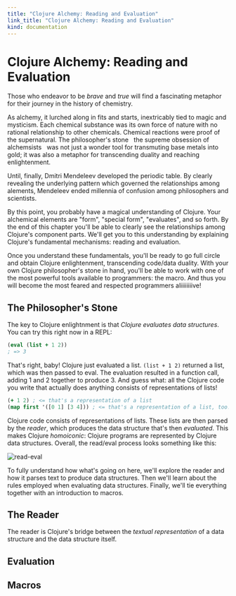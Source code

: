 ```yaml
--- 
title: "Clojure Alchemy: Reading and Evaluation"
link_title: "Clojure Alchemy: Reading and Evaluation"
kind: documentation
---
```


# Clojure Alchemy: Reading and Evaluation

Those who endeavor to be *brave* and *true* will find a fascinating
metaphor for their journey in the history of chemistry.

As alchemy, it lurched along in fits and starts, inextricably tied to
magic and mysticism. Each chemical substance was its own force of
nature with no rational relationship to other chemicals. Chemical
reactions were proof of the supernatural. The philosopher's stone
&nbsp; the supreme obsession of alchemsists &nbsp; was not just a
wonder tool for transmuting base metals into gold; it was also a
metaphor for transcending duality and reaching enlightenment.

Until, finally, Dmitri Mendeleev developed the periodic table. By
clearly revealing the underlying pattern which governed the
relationships among alements, Mendeleev ended millennia of confusion
among philosophers and scientists.

By this point, you probably have a magical understanding of Clojure.
Your alchemical elements are "form", "special form", "evaluates", and
so forth. By the end of this chapter you'll be able to clearly see the
relationships among Clojure's component parts. We'll get you to this
understanding by explaining Clojure's fundamental mechanisms: reading
and evaluation.

Once you understand these fundamentals, you'll be ready to go full
circle and obtain Clojure enlightenment, transcending code/data
duality. With your own Clojure philosopher's stone in hand, you'll be
able to work with one of the most powerful tools available to
programmers: the macro. And thus you will become the most feared and
respected programmers aliiiiiiiive!

## The Philosopher's Stone

The key to Clojure enlightnment is that *Clojure evaluates data
structures*. You can try this right now in a REPL:

```clojure
(eval (list + 1 2))
; => 3
```

That's right, baby! Clojure just evaluated a list. `(list + 1 2)`
returned a list, which was then passed to eval. The evaluation
resulted in a function call, adding 1 and 2 together to produce 3. And
guess what: all the Clojure code you write that actually does anything
consists of representations of lists!

```clojure
(+ 1 2) ; <= that's a representation of a list
(map first '([0 1] [3 4])) ; <= that's a representation of a list, too!
```

Clojure code consists of representations of lists. These lists are
then parsed by the *reader*, which produces the data structure that's
then *evaluated*. This makes Clojure *homoiconic*: Clojure programs
are represented by Clojure data structures. Overall, the read/eval
process looks something like this:

![read-eval](/assets/images/read-eval/read-eval.png)

To fully understand how what's going on here, we'll explore the
reader and how it parses text to produce data structures. Then we'll
learn about the rules employed when evaluating data structures.
Finally, we'll tie everything together with an introduction to macros.

## The Reader

The reader is Clojure's bridge between the *textual representation*
of a data structure and the data structure itself.



## Evaluation

## Macros
